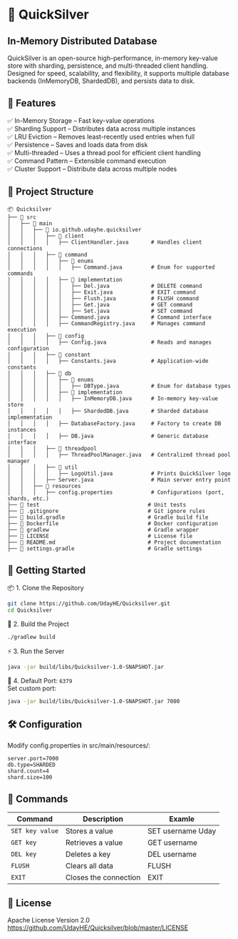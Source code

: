 # 🚀 QuickSilver
## In-Memory Distributed Database
QuickSilver is an open-source high-performance, in-memory key-value store with sharding, persistence, and multi-threaded client handling. <br> 
Designed for speed, scalability, and flexibility, it supports multiple database backends (InMemoryDB, ShardedDB), and persists data to disk.<br>

## 📌 Features
✅ In-Memory Storage – Fast key-value operations  <br>
✅ Sharding Support – Distributes data across multiple instances  <br>
✅ LRU Eviction – Removes least-recently used entries when full  <br>
✅ Persistence – Saves and loads data from disk  <br>
✅ Multi-threaded – Uses a thread pool for efficient client handling  <br>
✅ Command Pattern – Extensible command execution  <br>
✅ Cluster Support – Distribute data across multiple nodes  <br>

## 📂 Project Structure
```shell
📦 Quicksilver
├── 📂 src
│   ├── 📂 main
│   │   ├── 📂 io.github.udayhe.quicksilver
│   │   │   ├── 📂 client
│   │   │   │   ├── ClientHandler.java       # Handles client connections
│   │   │   ├── 📂 command
│   │   │   │   ├── 📂 enums
│   │   │   │   │   ├── Command.java         # Enum for supported commands
│   │   │   │   ├── 📂 implementation
│   │   │   │   │   ├── Del.java             # DELETE command
│   │   │   │   │   ├── Exit.java            # EXIT command
│   │   │   │   │   ├── Flush.java           # FLUSH command
│   │   │   │   │   ├── Get.java             # GET command
│   │   │   │   │   ├── Set.java             # SET command
│   │   │   │   ├── Command.java             # Command interface
│   │   │   │   ├── CommandRegistry.java     # Manages command execution
│   │   │   ├── 📂 config
│   │   │   │   ├── Config.java              # Reads and manages configuration
│   │   │   ├── 📂 constant
│   │   │   │   ├── Constants.java           # Application-wide constants
│   │   │   ├── 📂 db
│   │   │   │   ├── 📂 enums
│   │   │   │   │   ├── DBType.java          # Enum for database types
│   │   │   │   ├── 📂 implementation
│   │   │   │   │   ├── InMemoryDB.java      # In-memory key-value store
│   │   │   │   │   ├── ShardedDB.java       # Sharded database implementation
│   │   │   │   ├── DatabaseFactory.java     # Factory to create DB instances
│   │   │   │   ├── DB.java                  # Generic database interface
│   │   │   ├── 📂 threadpool
│   │   │   │   ├── ThreadPoolManager.java   # Centralized thread pool manager
│   │   │   ├── 📂 util
│   │   │   │   ├── LogoUtil.java            # Prints QuickSilver logo
│   │   │   ├── Server.java                  # Main server entry point
│   │   ├── 📂 resources
│   │   │   ├── config.properties            # Configurations (port, shards, etc.)
├── 📂 test                                  # Unit tests
├── 📜 .gitignore                            # Git ignore rules
├── 📜 build.gradle                          # Gradle build file
├── 📜 Dockerfile                            # Docker configuration
├── 📜 gradlew                               # Gradle wrapper
├── 📜 LICENSE                               # License file
├── 📜 README.md                             # Project documentation
├── 📜 settings.gradle                       # Gradle settings

```

## 🚀 Getting Started

📦 1. Clone the Repository
```sh
git clone https://github.com/UdayHE/Quicksilver.git
cd Quicksilver
```

🔧 2. Build the Project
```sh
./gradlew build
```

⚡ 3. Run the Server
```sh
java -jar build/libs/Quicksilver-1.0-SNAPSHOT.jar
```

🔌 4. Default Port: `6379` <br>
Set custom port:
```sh
java -jar build/libs/Quicksilver-1.0-SNAPSHOT.jar 7000
```

## 🛠 Configuration
Modify config.properties in src/main/resources/:
```
server.port=7000
db.type=SHARDED
shard.count=4
shard.size=100
```

## 📝 Commands

| Command | Description | Examle |
| ----- | ------ | ------ |
|`SET key value` | Stores a value |SET username Uday
|`GET key` | Retrieves a value|GET username
|`DEL key` | Deletes a key |DEL username
|`FLUSH` | Clears all data |FLUSH
|`EXIT` | Closes the connection|EXIT

## 📜 License
Apache License Version 2.0 <br>
https://github.com/UdayHE/Quicksilver/blob/master/LICENSE